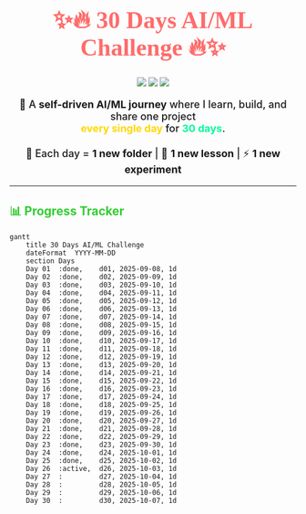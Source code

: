 <!-- HEADER -->
<h1 align="center" style="color:#FF6B6B; font-family:Verdana; font-weight:900; font-size: 42px;">
  ✨🔥 30 Days AI/ML Challenge 🔥✨
</h1>

<p align="center">
  <img src="https://img.shields.io/badge/Challenge-30%20Days-ff69b4?style=for-the-badge&logo=target" />
  <img src="https://img.shields.io/badge/Focus-AI%2FML-1e90ff?style=for-the-badge&logo=python" />
  <img src="https://img.shields.io/badge/Status-In%20Progress-ffa500?style=for-the-badge&logo=progress" />
</p>

<p align="center" style="font-size:18px; font-weight:500;">
  🚀 A <b>self-driven AI/ML journey</b> where I learn, build, and share one project <br> 
  <span style="color:#FFD700; font-weight:700;">every single day</span> for <span style="color:#00FA9A; font-weight:700;">30 days</span>.  
  <br><br>
  📂 Each day = <b>1 new folder</b> | 🧠 <b>1 new lesson</b> | ⚡ <b>1 new experiment</b>
</p>

---

<!-- PROGRESS BAR -->
<h2 style="color:#32CD32;">📊 Progress Tracker</h2>

```mermaid
gantt
    title 30 Days AI/ML Challenge
    dateFormat  YYYY-MM-DD
    section Days
    Day 01  :done,    d01, 2025-09-08, 1d
    Day 02  :done,    d02, 2025-09-09, 1d
    Day 03  :done,    d03, 2025-09-10, 1d
    Day 04  :done,    d04, 2025-09-11, 1d
    Day 05  :done,    d05, 2025-09-12, 1d
    Day 06  :done,    d06, 2025-09-13, 1d
    Day 07  :done,    d07, 2025-09-14, 1d
    Day 08  :done,    d08, 2025-09-15, 1d
    Day 09  :done,    d09, 2025-09-16, 1d
    Day 10  :done,    d10, 2025-09-17, 1d
    Day 11  :done,    d11, 2025-09-18, 1d
    Day 12  :done,    d12, 2025-09-19, 1d
    Day 13  :done,    d13, 2025-09-20, 1d
    Day 14  :done,    d14, 2025-09-21, 1d
    Day 15  :done,    d15, 2025-09-22, 1d
    Day 16  :done,    d16, 2025-09-23, 1d
    Day 17  :done,    d17, 2025-09-24, 1d
    Day 18  :done,    d18, 2025-09-25, 1d
    Day 19  :done,    d19, 2025-09-26, 1d
    Day 20  :done,    d20, 2025-09-27, 1d
    Day 21  :done,    d21, 2025-09-28, 1d
    Day 22  :done,    d22, 2025-09-29, 1d
    Day 23  :done,    d23, 2025-09-30, 1d
    Day 24  :done,    d24, 2025-10-01, 1d
    Day 25  :done,    d25, 2025-10-02, 1d
    Day 26  :active,  d26, 2025-10-03, 1d
    Day 27  :         d27, 2025-10-04, 1d
    Day 28  :         d28, 2025-10-05, 1d
    Day 29  :         d29, 2025-10-06, 1d
    Day 30  :         d30, 2025-10-07, 1d

